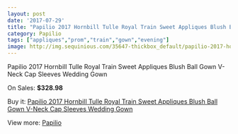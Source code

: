 ```yaml
---
layout: post
date: '2017-07-29'
title: "Papilio 2017 Hornbill Tulle Royal Train Sweet Appliques Blush Ball Gown V-Neck Cap Sleeves Wedding Gown"
category: Papilio
tags: ["appliques","prom","train","gown","evening"]
image: http://img.sequinious.com/35647-thickbox_default/papilio-2017-hornbill-tulle-royal-train-sweet-appliques-blush-ball-gown-v-neck-cap-sleeves-wedding-gown.jpg
---
```

Papilio 2017 Hornbill Tulle Royal Train Sweet Appliques Blush Ball Gown V-Neck Cap Sleeves Wedding Gown

On Sales: **$328.98**
<a href="https://www.sequinious.com/papilio/12615-papilio-2017-hornbill-tulle-royal-train-sweet-appliques-blush-ball-gown-v-neck-cap-sleeves-wedding-gown.html"><amp-img layout="responsive" width="600" height="600" src="//img.sequinious.com/35647-thickbox_default/papilio-2017-hornbill-tulle-royal-train-sweet-appliques-blush-ball-gown-v-neck-cap-sleeves-wedding-gown.jpg" alt="Papilio 2017 Hornbill Tulle Royal Train Sweet Appliques Blush Ball Gown V-Neck Cap Sleeves Wedding Gown 0" /></a>
<a href="https://www.sequinious.com/papilio/12615-papilio-2017-hornbill-tulle-royal-train-sweet-appliques-blush-ball-gown-v-neck-cap-sleeves-wedding-gown.html"><amp-img layout="responsive" width="600" height="600" src="//img.sequinious.com/35651-thickbox_default/papilio-2017-hornbill-tulle-royal-train-sweet-appliques-blush-ball-gown-v-neck-cap-sleeves-wedding-gown.jpg" alt="Papilio 2017 Hornbill Tulle Royal Train Sweet Appliques Blush Ball Gown V-Neck Cap Sleeves Wedding Gown 1" /></a>
<a href="https://www.sequinious.com/papilio/12615-papilio-2017-hornbill-tulle-royal-train-sweet-appliques-blush-ball-gown-v-neck-cap-sleeves-wedding-gown.html"><amp-img layout="responsive" width="600" height="600" src="//img.sequinious.com/35650-thickbox_default/papilio-2017-hornbill-tulle-royal-train-sweet-appliques-blush-ball-gown-v-neck-cap-sleeves-wedding-gown.jpg" alt="Papilio 2017 Hornbill Tulle Royal Train Sweet Appliques Blush Ball Gown V-Neck Cap Sleeves Wedding Gown 2" /></a>
<a href="https://www.sequinious.com/papilio/12615-papilio-2017-hornbill-tulle-royal-train-sweet-appliques-blush-ball-gown-v-neck-cap-sleeves-wedding-gown.html"><amp-img layout="responsive" width="600" height="600" src="//img.sequinious.com/35649-thickbox_default/papilio-2017-hornbill-tulle-royal-train-sweet-appliques-blush-ball-gown-v-neck-cap-sleeves-wedding-gown.jpg" alt="Papilio 2017 Hornbill Tulle Royal Train Sweet Appliques Blush Ball Gown V-Neck Cap Sleeves Wedding Gown 3" /></a>
<a href="https://www.sequinious.com/papilio/12615-papilio-2017-hornbill-tulle-royal-train-sweet-appliques-blush-ball-gown-v-neck-cap-sleeves-wedding-gown.html"><amp-img layout="responsive" width="600" height="600" src="//img.sequinious.com/35648-thickbox_default/papilio-2017-hornbill-tulle-royal-train-sweet-appliques-blush-ball-gown-v-neck-cap-sleeves-wedding-gown.jpg" alt="Papilio 2017 Hornbill Tulle Royal Train Sweet Appliques Blush Ball Gown V-Neck Cap Sleeves Wedding Gown 4" /></a>

Buy it: [Papilio 2017 Hornbill Tulle Royal Train Sweet Appliques Blush Ball Gown V-Neck Cap Sleeves Wedding Gown](https://www.sequinious.com/papilio/12615-papilio-2017-hornbill-tulle-royal-train-sweet-appliques-blush-ball-gown-v-neck-cap-sleeves-wedding-gown.html "Papilio 2017 Hornbill Tulle Royal Train Sweet Appliques Blush Ball Gown V-Neck Cap Sleeves Wedding Gown")

View more: [Papilio](https://www.sequinious.com/138-papilio "Papilio")